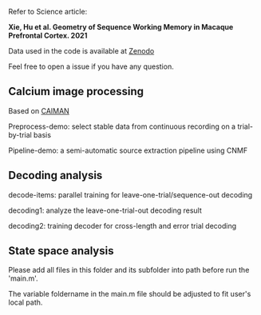 Refer to Science article:

**Xie, Hu et al. Geometry of Sequence Working Memory in Macaque Prefrontal Cortex. 2021**

Data used in the code is available at [Zenodo](https://doi.org/10.5281/zenodo.5739376)

Feel free to open a issue if you have any question.




## Calcium image processing

Based on [CAIMAN](https://github.com/flatironinstitute/CaImAn)

Preprocess-demo: select stable data from continuous recording on a trial-by-trial basis

Pipeline-demo: a semi-automatic source extraction pipeline using CNMF


## Decoding analysis

decode-items: parallel training for leave-one-trial/sequence-out decoding

decoding1: analyze the leave-one-trial-out decoding result

decoding2: training decoder for cross-length and error trial decoding


## State space analysis

Please add all files in this folder and its subfolder into path before run the 'main.m'.

The variable foldername in the main.m file should be adjusted to fit user's local path. 



